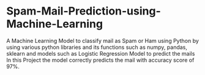 # Spam-Mail-Prediction-using-Machine-Learning
A Machine Learning Model to classify mail as Spam or Ham using Python by using various python libraries and its functions such as numpy, pandas, sklearn and models such as Logistic Regression Model to predict the mails
In this Project the model correctly predicts the mail with accuracy score of 97%.
